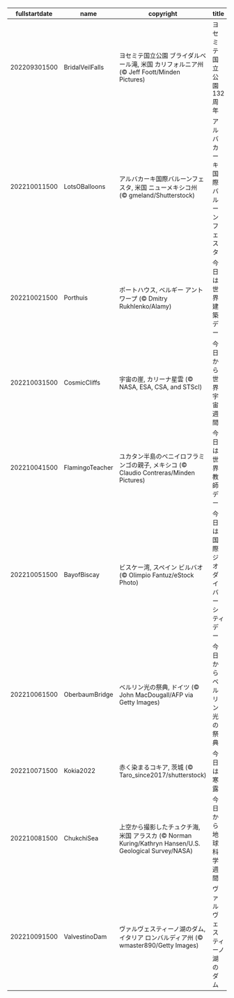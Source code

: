 |fullstartdate|name|copyright|title|image|
|--|--|--|--|--|
202209301500|BridalVeilFalls|ヨセミテ国立公園 ブライダルベール滝, 米国 カリフォルニア州 (© Jeff Foott/Minden Pictures)|ヨセミテ国立公園 132 周年|![](/ja-JP/2022/10/202209301500BridalVeilFalls.jpg)|
202210011500|LotsOBalloons|アルバカーキ国際バルーンフェスタ, 米国 ニューメキシコ州 (© gmeland/Shutterstock)|アルバカーキ国際バルーンフェスタ|![](/ja-JP/2022/10/202210011500LotsOBalloons.jpg)|
202210021500|Porthuis|ポートハウス, ベルギー アントワープ (© Dmitry Rukhlenko/Alamy)|今日は世界建築デー|![](/ja-JP/2022/10/202210021500Porthuis.jpg)|
202210031500|CosmicCliffs|宇宙の崖, カリーナ星雲 (© NASA, ESA, CSA, and STScI)|今日から世界宇宙週間|![](/ja-JP/2022/10/202210031500CosmicCliffs.jpg)|
202210041500|FlamingoTeacher|ユカタン半島のベニイロフラミンゴの親子, メキシコ (© Claudio Contreras/Minden Pictures)|今日は世界教師デー|![](/ja-JP/2022/10/202210041500FlamingoTeacher.jpg)|
202210051500|BayofBiscay|ビスケー湾, スペイン ビルバオ (© Olimpio Fantuz/eStock Photo)|今日は国際ジオダイバーシティデー|![](/ja-JP/2022/10/202210051500BayofBiscay.jpg)|
202210061500|OberbaumBridge|ベルリン光の祭典, ドイツ (© John MacDougall/AFP via Getty Images)|今日からベルリン光の祭典|![](/ja-JP/2022/10/202210061500OberbaumBridge.jpg)|
202210071500|Kokia2022|赤く染まるコキア, 茨城 (© Taro_since2017/shutterstock)|今日は寒露|![](/ja-JP/2022/10/202210071500Kokia2022.jpg)|
202210081500|ChukchiSea|上空から撮影したチュクチ海, 米国 アラスカ (© Norman Kuring/Kathryn Hansen/U.S. Geological Survey/NASA)|今日から地球科学週間|![](/ja-JP/2022/10/202210081500ChukchiSea.jpg)|
202210091500|ValvestinoDam|ヴァルヴェスティーノ湖のダム, イタリア ロンバルディア州 (© wmaster890/Getty Images)|ヴァルヴェスティーノ湖のダム|![](/ja-JP/2022/10/202210091500ValvestinoDam.jpg)|
